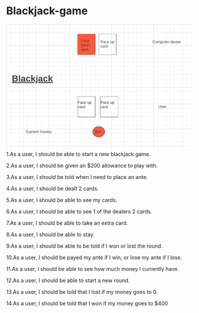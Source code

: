 # Blackjack-game

![Wireframe](Wireframe_Blackjack.png)
1.As a user, I should be able to start a new blackjack game.  

2.As a user, I should be given an $200 allowance to play with.  

3.As a user, I should be told when I need to place an ante.  

4.As a user, I should be dealt 2 cards.  

5.As a user, I should be able to see my cards.  

6.As a user, I should be able to see 1 of the dealers 2 cards.  

7.As a user, I should be able to take an extra card.  

8.As a user, I should be able to stay.  

9.As a user, I should be able to be told if I won or lost the round.  

10.As a user, I should be payed my ante if I win, or lose my ante if I lose.  

11.As a user, I should be able to see how much money I currently have.  

12.As a user, I should be able to start a new round.  

13.As a user, I should be told that I lost if my money goes to 0.  

14.As a user, I should be told that I won if my money goes to $400  
